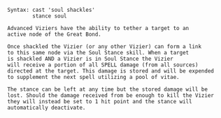 `Syntax: cast 'soul shackles' `<target>  
`        stance soul`  
  
`Advanced Viziers have the ability to tether a target to an`  
`active node of the Great Bond.`  
  
`Once shackled the Vizier (or any other Vizier) can form a link`  
`to this same node via the Soul Stance skill. When a target`  
`is shackled AND a Vizier is in Soul Stance the Vizier`  
`will receive a portion of all SPELL damage (from all sources)`  
`directed at the target. This damage is stored and will be expended`  
`to supplement the next spell utilizing a pool of vitae.`  
  
`The stance can be left at any time but the stored damage will be`  
`lost. Should the damage received from be enough to kill the Vizier`  
`they will instead be set to 1 hit point and the stance will`  
`automatically deactivate.`
